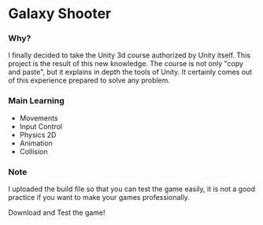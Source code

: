 # Galaxy Shooter


### Why?

I finally decided to take the Unity 3d course authorized by Unity itself. This project is the result of this new knowledge. 
The course is not only "copy and paste", but it explains in depth the tools of Unity. It certainly comes out of this experience prepared to solve any problem.


### Main Learning
- Movements
- Input Control
- Physics 2D
- Animation
- Collision

### Note

I uploaded the build file so that you can test the game easily, it is not a good practice if you want to make your games professionally.

Download and Test the game!
